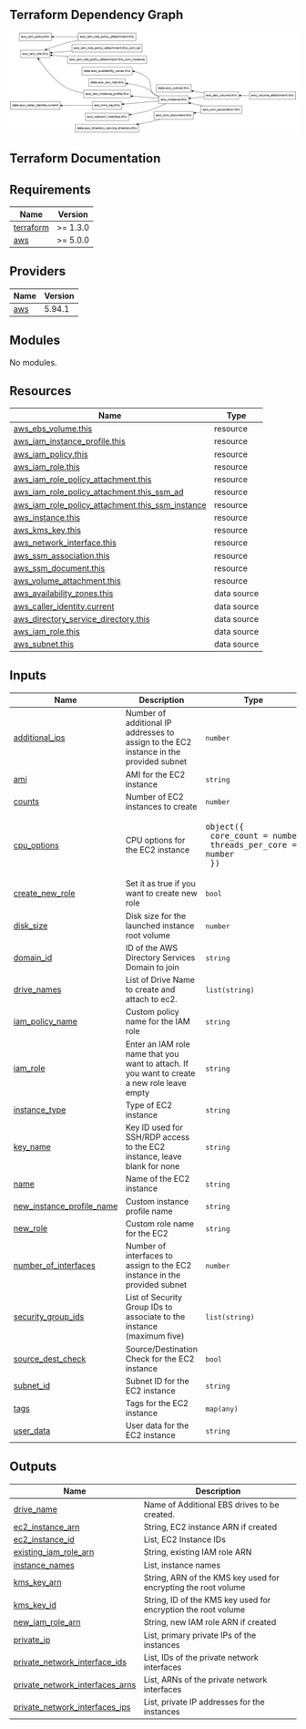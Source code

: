 ## Terraform Dependency Graph
![Terraform Graph](.tfdoc-assets/terraform-dependency-graph.png)

## Terraform Documentation
## Requirements

| Name | Version |
|------|---------|
| <a name="requirement_terraform"></a> [terraform](#requirement\_terraform) | >= 1.3.0 |
| <a name="requirement_aws"></a> [aws](#requirement\_aws) | >= 5.0.0 |

## Providers

| Name | Version |
|------|---------|
| <a name="provider_aws"></a> [aws](#provider\_aws) | 5.94.1 |

## Modules

No modules.

## Resources

| Name | Type |
|------|------|
| [aws_ebs_volume.this](https://registry.terraform.io/providers/hashicorp/aws/latest/docs/resources/ebs_volume) | resource |
| [aws_iam_instance_profile.this](https://registry.terraform.io/providers/hashicorp/aws/latest/docs/resources/iam_instance_profile) | resource |
| [aws_iam_policy.this](https://registry.terraform.io/providers/hashicorp/aws/latest/docs/resources/iam_policy) | resource |
| [aws_iam_role.this](https://registry.terraform.io/providers/hashicorp/aws/latest/docs/resources/iam_role) | resource |
| [aws_iam_role_policy_attachment.this](https://registry.terraform.io/providers/hashicorp/aws/latest/docs/resources/iam_role_policy_attachment) | resource |
| [aws_iam_role_policy_attachment.this_ssm_ad](https://registry.terraform.io/providers/hashicorp/aws/latest/docs/resources/iam_role_policy_attachment) | resource |
| [aws_iam_role_policy_attachment.this_ssm_instance](https://registry.terraform.io/providers/hashicorp/aws/latest/docs/resources/iam_role_policy_attachment) | resource |
| [aws_instance.this](https://registry.terraform.io/providers/hashicorp/aws/latest/docs/resources/instance) | resource |
| [aws_kms_key.this](https://registry.terraform.io/providers/hashicorp/aws/latest/docs/resources/kms_key) | resource |
| [aws_network_interface.this](https://registry.terraform.io/providers/hashicorp/aws/latest/docs/resources/network_interface) | resource |
| [aws_ssm_association.this](https://registry.terraform.io/providers/hashicorp/aws/latest/docs/resources/ssm_association) | resource |
| [aws_ssm_document.this](https://registry.terraform.io/providers/hashicorp/aws/latest/docs/resources/ssm_document) | resource |
| [aws_volume_attachment.this](https://registry.terraform.io/providers/hashicorp/aws/latest/docs/resources/volume_attachment) | resource |
| [aws_availability_zones.this](https://registry.terraform.io/providers/hashicorp/aws/latest/docs/data-sources/availability_zones) | data source |
| [aws_caller_identity.current](https://registry.terraform.io/providers/hashicorp/aws/latest/docs/data-sources/caller_identity) | data source |
| [aws_directory_service_directory.this](https://registry.terraform.io/providers/hashicorp/aws/latest/docs/data-sources/directory_service_directory) | data source |
| [aws_iam_role.this](https://registry.terraform.io/providers/hashicorp/aws/latest/docs/data-sources/iam_role) | data source |
| [aws_subnet.this](https://registry.terraform.io/providers/hashicorp/aws/latest/docs/data-sources/subnet) | data source |

## Inputs

| Name | Description | Type | Default | Required |
|------|-------------|------|---------|:--------:|
| <a name="input_additional_ips"></a> [additional\_ips](#input\_additional\_ips) | Number of additional IP addresses to assign to the EC2 instance in the provided subnet | `number` | `0` | no |
| <a name="input_ami"></a> [ami](#input\_ami) | AMI for the EC2 instance | `string` | n/a | yes |
| <a name="input_counts"></a> [counts](#input\_counts) | Number of EC2 instances to create | `number` | `1` | no |
| <a name="input_cpu_options"></a> [cpu\_options](#input\_cpu\_options) | CPU options for the EC2 instance | <pre>object({<br/>    core_count       = number<br/>    threads_per_core = number<br/>  })</pre> | `null` | no |
| <a name="input_create_new_role"></a> [create\_new\_role](#input\_create\_new\_role) | Set it as true if you want to create new role | `bool` | `true` | no |
| <a name="input_disk_size"></a> [disk\_size](#input\_disk\_size) | Disk size for the launched instance root volume | `number` | `80` | no |
| <a name="input_domain_id"></a> [domain\_id](#input\_domain\_id) | ID of the AWS Directory Services Domain to join | `string` | `""` | no |
| <a name="input_drive_names"></a> [drive\_names](#input\_drive\_names) | List of Drive Name to create and attach to ec2. | `list(string)` | `[]` | no |
| <a name="input_iam_policy_name"></a> [iam\_policy\_name](#input\_iam\_policy\_name) | Custom policy name for the IAM role | `string` | `""` | no |
| <a name="input_iam_role"></a> [iam\_role](#input\_iam\_role) | Enter an IAM role name that you want to attach. If you want to create a new role leave empty | `string` | `""` | no |
| <a name="input_instance_type"></a> [instance\_type](#input\_instance\_type) | Type of EC2 instance | `string` | `"t2.micro"` | no |
| <a name="input_key_name"></a> [key\_name](#input\_key\_name) | Key ID used for SSH/RDP access to the EC2 instance, leave blank for none | `string` | `""` | no |
| <a name="input_name"></a> [name](#input\_name) | Name of the EC2 instance | `string` | n/a | yes |
| <a name="input_new_instance_profile_name"></a> [new\_instance\_profile\_name](#input\_new\_instance\_profile\_name) | Custom instance profile name | `string` | `""` | no |
| <a name="input_new_role"></a> [new\_role](#input\_new\_role) | Custom role name for the EC2 | `string` | `""` | no |
| <a name="input_number_of_interfaces"></a> [number\_of\_interfaces](#input\_number\_of\_interfaces) | Number of interfaces to assign to the EC2 instance in the provided subnet | `number` | `1` | no |
| <a name="input_security_group_ids"></a> [security\_group\_ids](#input\_security\_group\_ids) | List of Security Group IDs to associate to the instance (maximum five) | `list(string)` | n/a | yes |
| <a name="input_source_dest_check"></a> [source\_dest\_check](#input\_source\_dest\_check) | Source/Destination Check for the EC2 instance | `bool` | `true` | no |
| <a name="input_subnet_id"></a> [subnet\_id](#input\_subnet\_id) | Subnet ID for the EC2 instance | `string` | n/a | yes |
| <a name="input_tags"></a> [tags](#input\_tags) | Tags for the EC2 instance | `map(any)` | n/a | yes |
| <a name="input_user_data"></a> [user\_data](#input\_user\_data) | User data for the EC2 instance | `string` | n/a | yes |

## Outputs

| Name | Description |
|------|-------------|
| <a name="output_drive_name"></a> [drive\_name](#output\_drive\_name) | Name of Additional EBS drives to be  created. |
| <a name="output_ec2_instance_arn"></a> [ec2\_instance\_arn](#output\_ec2\_instance\_arn) | String, EC2 instance ARN if created |
| <a name="output_ec2_instance_id"></a> [ec2\_instance\_id](#output\_ec2\_instance\_id) | List, EC2 Instance IDs |
| <a name="output_existing_iam_role_arn"></a> [existing\_iam\_role\_arn](#output\_existing\_iam\_role\_arn) | String, existing IAM role ARN |
| <a name="output_instance_names"></a> [instance\_names](#output\_instance\_names) | List, instance names |
| <a name="output_kms_key_arn"></a> [kms\_key\_arn](#output\_kms\_key\_arn) | String, ARN of the KMS key used for encrypting the root volume |
| <a name="output_kms_key_id"></a> [kms\_key\_id](#output\_kms\_key\_id) | String, ID of the KMS key used for encryption the root volume |
| <a name="output_new_iam_role_arn"></a> [new\_iam\_role\_arn](#output\_new\_iam\_role\_arn) | String, new IAM role ARN if created |
| <a name="output_private_ip"></a> [private\_ip](#output\_private\_ip) | List, primary private IPs of the instances |
| <a name="output_private_network_interface_ids"></a> [private\_network\_interface\_ids](#output\_private\_network\_interface\_ids) | List, IDs of the private network interfaces |
| <a name="output_private_network_interfaces_arns"></a> [private\_network\_interfaces\_arns](#output\_private\_network\_interfaces\_arns) | List, ARNs of the private network interfaces |
| <a name="output_private_network_interfaces_ips"></a> [private\_network\_interfaces\_ips](#output\_private\_network\_interfaces\_ips) | List, private IP addresses for the instances |
